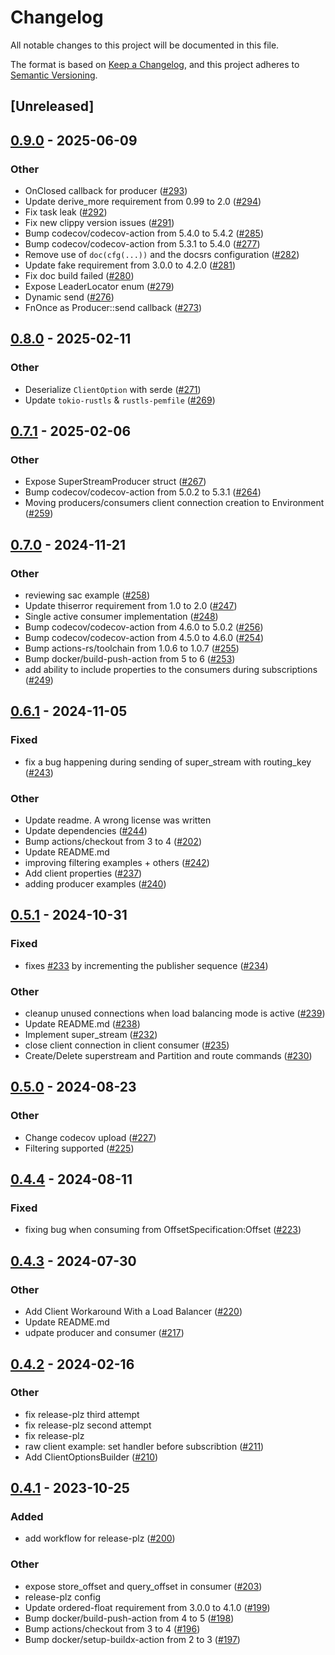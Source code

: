 # Changelog
All notable changes to this project will be documented in this file.

The format is based on [Keep a Changelog](https://keepachangelog.com/en/1.0.0/),
and this project adheres to [Semantic Versioning](https://semver.org/spec/v2.0.0.html).

## [Unreleased]

## [0.9.0](https://github.com/rabbitmq/rabbitmq-stream-rust-client/compare/rabbitmq-stream-client-v0.8.0...rabbitmq-stream-client-v0.9.0) - 2025-06-09

### Other

- OnClosed callback for producer ([#293](https://github.com/rabbitmq/rabbitmq-stream-rust-client/pull/293))
- Update derive_more requirement from 0.99 to 2.0 ([#294](https://github.com/rabbitmq/rabbitmq-stream-rust-client/pull/294))
- Fix task leak ([#292](https://github.com/rabbitmq/rabbitmq-stream-rust-client/pull/292))
- Fix new clippy version issues ([#291](https://github.com/rabbitmq/rabbitmq-stream-rust-client/pull/291))
- Bump codecov/codecov-action from 5.4.0 to 5.4.2 ([#285](https://github.com/rabbitmq/rabbitmq-stream-rust-client/pull/285))
- Bump codecov/codecov-action from 5.3.1 to 5.4.0 ([#277](https://github.com/rabbitmq/rabbitmq-stream-rust-client/pull/277))
- Remove use of `doc(cfg(...))` and the docsrs configuration ([#282](https://github.com/rabbitmq/rabbitmq-stream-rust-client/pull/282))
- Update fake requirement from 3.0.0 to 4.2.0 ([#281](https://github.com/rabbitmq/rabbitmq-stream-rust-client/pull/281))
- Fix doc build failed ([#280](https://github.com/rabbitmq/rabbitmq-stream-rust-client/pull/280))
- Expose LeaderLocator enum ([#279](https://github.com/rabbitmq/rabbitmq-stream-rust-client/pull/279))
- Dynamic send ([#276](https://github.com/rabbitmq/rabbitmq-stream-rust-client/pull/276))
- FnOnce as Producer::send callback ([#273](https://github.com/rabbitmq/rabbitmq-stream-rust-client/pull/273))

## [0.8.0](https://github.com/rabbitmq/rabbitmq-stream-rust-client/compare/rabbitmq-stream-client-v0.7.1...rabbitmq-stream-client-v0.8.0) - 2025-02-11

### Other

- Deserialize `ClientOption` with serde ([#271](https://github.com/rabbitmq/rabbitmq-stream-rust-client/pull/271))
- Update `tokio-rustls` & `rustls-pemfile` ([#269](https://github.com/rabbitmq/rabbitmq-stream-rust-client/pull/269))

## [0.7.1](https://github.com/rabbitmq/rabbitmq-stream-rust-client/compare/rabbitmq-stream-client-v0.7.0...rabbitmq-stream-client-v0.7.1) - 2025-02-06

### Other

- Expose SuperStreamProducer struct ([#267](https://github.com/rabbitmq/rabbitmq-stream-rust-client/pull/267))
- Bump codecov/codecov-action from 5.0.2 to 5.3.1 ([#264](https://github.com/rabbitmq/rabbitmq-stream-rust-client/pull/264))
- Moving producers/consumers client connection creation to Environment ([#259](https://github.com/rabbitmq/rabbitmq-stream-rust-client/pull/259))

## [0.7.0](https://github.com/rabbitmq/rabbitmq-stream-rust-client/compare/rabbitmq-stream-client-v0.6.1...rabbitmq-stream-client-v0.7.0) - 2024-11-21

### Other

- reviewing sac example ([#258](https://github.com/rabbitmq/rabbitmq-stream-rust-client/pull/258))
- Update thiserror requirement from 1.0 to 2.0 ([#247](https://github.com/rabbitmq/rabbitmq-stream-rust-client/pull/247))
- Single active consumer implementation ([#248](https://github.com/rabbitmq/rabbitmq-stream-rust-client/pull/248))
- Bump codecov/codecov-action from 4.6.0 to 5.0.2 ([#256](https://github.com/rabbitmq/rabbitmq-stream-rust-client/pull/256))
- Bump codecov/codecov-action from 4.5.0 to 4.6.0 ([#254](https://github.com/rabbitmq/rabbitmq-stream-rust-client/pull/254))
- Bump actions-rs/toolchain from 1.0.6 to 1.0.7 ([#255](https://github.com/rabbitmq/rabbitmq-stream-rust-client/pull/255))
- Bump docker/build-push-action from 5 to 6 ([#253](https://github.com/rabbitmq/rabbitmq-stream-rust-client/pull/253))
- add ability to include properties to the consumers during subscriptions ([#249](https://github.com/rabbitmq/rabbitmq-stream-rust-client/pull/249))

## [0.6.1](https://github.com/rabbitmq/rabbitmq-stream-rust-client/compare/rabbitmq-stream-client-v0.6.0...rabbitmq-stream-client-v0.6.1) - 2024-11-05

### Fixed

- fix a bug happening during sending of super_stream with routing_key ([#243](https://github.com/rabbitmq/rabbitmq-stream-rust-client/pull/243))

### Other

- Update readme. A wrong license was written
- Update dependencies ([#244](https://github.com/rabbitmq/rabbitmq-stream-rust-client/pull/244))
- Bump actions/checkout from 3 to 4 ([#202](https://github.com/rabbitmq/rabbitmq-stream-rust-client/pull/202))
- Update README.md
- improving filtering examples + others ([#242](https://github.com/rabbitmq/rabbitmq-stream-rust-client/pull/242))
- Add client properties ([#237](https://github.com/rabbitmq/rabbitmq-stream-rust-client/pull/237))
- adding producer examples ([#240](https://github.com/rabbitmq/rabbitmq-stream-rust-client/pull/240))

## [0.5.1](https://github.com/rabbitmq/rabbitmq-stream-rust-client/compare/rabbitmq-stream-client-v0.5.0...rabbitmq-stream-client-v0.5.1) - 2024-10-31

### Fixed

- fixes [#233](https://github.com/rabbitmq/rabbitmq-stream-rust-client/pull/233) by incrementing the publisher sequence ([#234](https://github.com/rabbitmq/rabbitmq-stream-rust-client/pull/234))

### Other

- cleanup unused connections when load balancing mode is active ([#239](https://github.com/rabbitmq/rabbitmq-stream-rust-client/pull/239))
- Update README.md ([#238](https://github.com/rabbitmq/rabbitmq-stream-rust-client/pull/238))
- Implement super_stream  ([#232](https://github.com/rabbitmq/rabbitmq-stream-rust-client/pull/232))
- close client connection in client consumer ([#235](https://github.com/rabbitmq/rabbitmq-stream-rust-client/pull/235))
- Create/Delete superstream and Partition and route commands ([#230](https://github.com/rabbitmq/rabbitmq-stream-rust-client/pull/230))

## [0.5.0](https://github.com/rabbitmq/rabbitmq-stream-rust-client/compare/rabbitmq-stream-client-v0.4.4...rabbitmq-stream-client-v0.5.0) - 2024-08-23

### Other
- Change codecov upload ([#227](https://github.com/rabbitmq/rabbitmq-stream-rust-client/pull/227))
- Filtering supported ([#225](https://github.com/rabbitmq/rabbitmq-stream-rust-client/pull/225))

## [0.4.4](https://github.com/rabbitmq/rabbitmq-stream-rust-client/compare/rabbitmq-stream-client-v0.4.3...rabbitmq-stream-client-v0.4.4) - 2024-08-11

### Fixed
- fixing bug when consuming from OffsetSpecification:Offset ([#223](https://github.com/rabbitmq/rabbitmq-stream-rust-client/pull/223))

## [0.4.3](https://github.com/rabbitmq/rabbitmq-stream-rust-client/compare/rabbitmq-stream-client-v0.4.2...rabbitmq-stream-client-v0.4.3) - 2024-07-30

### Other
- Add Client Workaround With a Load Balancer ([#220](https://github.com/rabbitmq/rabbitmq-stream-rust-client/pull/220))
- Update README.md
- udpate producer and consumer ([#217](https://github.com/rabbitmq/rabbitmq-stream-rust-client/pull/217))

## [0.4.2](https://github.com/rabbitmq/rabbitmq-stream-rust-client/compare/rabbitmq-stream-client-v0.4.1...rabbitmq-stream-client-v0.4.2) - 2024-02-16

### Other
- fix release-plz third attempt
- fix release-plz second attempt
- fix release-plz
- raw client example: set handler before subscribtion ([#211](https://github.com/rabbitmq/rabbitmq-stream-rust-client/pull/211))
- Add ClientOptionsBuilder ([#210](https://github.com/rabbitmq/rabbitmq-stream-rust-client/pull/210))

## [0.4.1](https://github.com/rabbitmq/rabbitmq-stream-rust-client/compare/rabbitmq-stream-client-v0.4.0...rabbitmq-stream-client-v0.4.1) - 2023-10-25

### Added
- add workflow for release-plz ([#200](https://github.com/rabbitmq/rabbitmq-stream-rust-client/pull/200))

### Other
- expose store_offset and query_offset in consumer ([#203](https://github.com/rabbitmq/rabbitmq-stream-rust-client/pull/203))
- release-plz config
- Update ordered-float requirement from 3.0.0 to 4.1.0 ([#199](https://github.com/rabbitmq/rabbitmq-stream-rust-client/pull/199))
- Bump docker/build-push-action from 4 to 5 ([#198](https://github.com/rabbitmq/rabbitmq-stream-rust-client/pull/198))
- Bump actions/checkout from 3 to 4 ([#196](https://github.com/rabbitmq/rabbitmq-stream-rust-client/pull/196))
- Bump docker/setup-buildx-action from 2 to 3 ([#197](https://github.com/rabbitmq/rabbitmq-stream-rust-client/pull/197))
